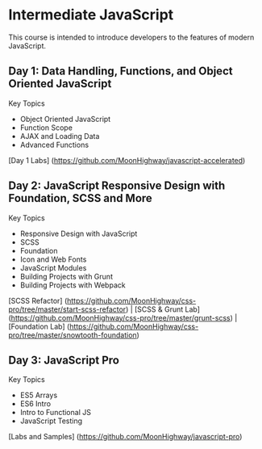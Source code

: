 Intermediate JavaScript
======================
This course is intended to introduce developers to the features of modern JavaScript. 

Day 1: Data Handling, Functions, and Object Oriented JavaScript 
-------

Key Topics

* Object Oriented JavaScript
* Function Scope
* AJAX and Loading Data
* Advanced Functions

[Day 1 Labs] (https://github.com/MoonHighway/javascript-accelerated)

Day 2: JavaScript Responsive Design with Foundation, SCSS and More
---------

Key Topics

* Responsive Design with JavaScript 
* SCSS
* Foundation
* Icon and Web Fonts
* JavaScript Modules
* Building Projects with Grunt
* Building Projects with Webpack

[SCSS Refactor] (https://github.com/MoonHighway/css-pro/tree/master/start-scss-refactor)
| [SCSS & Grunt Lab] (https://github.com/MoonHighway/css-pro/tree/master/grunt-scss)
| [Foundation Lab] (https://github.com/MoonHighway/css-pro/tree/master/snowtooth-foundation)

Day 3: JavaScript Pro
---------

Key Topics

* ES5 Arrays
* ES6 Intro
* Intro to Functional JS
* JavaScript Testing

[Labs and Samples] (https://github.com/MoonHighway/javascript-pro)